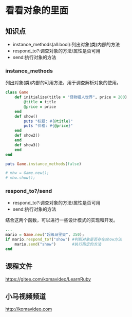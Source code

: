 看看对象的里面
============

## 知识点

* instance_methods(all:bool):列出对象(类)内部的方法
* respond_to?:调查对象的方法/属性是否可用
* send:执行对象的方法

### instance_methods

列出对象(类)内部的可用方法，用于调查解析对象的使用。

~~~ruby
class Game
    def initialize(title = "怪物猎人世界", price = 200)
        @title = title
        @price = price
    end
    def show()
        puts "标题: #{@title}"
        puts "价格: #{@price}"
    end
    def show2()
    end
    def show3()
    end
end

puts Game.instance_methods(false)

# mhw = Game.new();
# mhw.show();
~~~

### respond_to?/send

* respond_to?:调查对象的方法/属性是否可用
* send:执行对象的方法

结合这两个函数，可以进行一些设计模式的实现和开发。

~~~ruby
...
mario = Game.new("超级马里奥", 350);
if mario.respond_to?("show") #判断对象是否存在show方法
    mario.send("show")       #执行指定的方法
end
~~~

## 课程文件

https://gitee.com/komavideo/LearnRuby

## 小马视频频道

http://komavideo.com
